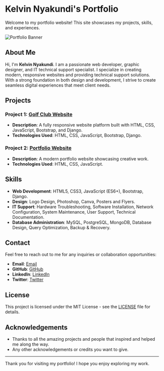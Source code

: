 # Kelvin Nyakundi's Portfolio

Welcome to my portfolio website! This site showcases my projects, skills, and experiences. 

![Portfolio Banner](https://img.icons8.com/fluency/180/000000/code.png)

## About Me

Hi, I'm **Kelvin Nyakundi**. I am a passionate web developer, graphic designer, and IT technical support specialist. I specialize in creating modern, responsive websites and providing technical support solutions. With a strong foundation in both design and development, I strive to create seamless digital experiences that meet client needs.

## Projects

### Project 1: [Golf Club Website](https://github.com/KelvinTaii/gofugolfclub)
- **Description**: A fully responsive website platform built with HTML, CSS, JavaScript, Bootstrap, and Django.
- **Technologies Used**: HTML, CSS, JavaScript, Bootstrap, Django.

### Project 2: [Portfolio Website](https://github.com/KelvinTaii/portfolio.github.io)
- **Description**: A modern portfolio website showcasing creative work.
- **Technologies Used**: HTML, CSS, JavaScript.

## Skills

- **Web Development**: HTML5, CSS3, JavaScript (ES6+), Bootstrap, Django.
- **Design**: Logo Design, Photoshop, Canva, Posters and Flyers.
- **IT Support**: Hardware Troubleshooting, Software Installation, Network Configuration, System Maintenance, User Support, Technical Documentation.
- **Database Administration**: MySQL, PostgreSQL, MongoDB, Database Design, Query Optimization, Backup & Recovery.

## Contact

Feel free to reach out to me for any inquiries or collaboration opportunities:

- **Email**: [Email](mailto:nyakundilizper@gmail.com)
- **GitHub**: [GitHub](https://github.com/KelvinTaii)
- **LinkedIn**: [LinkedIn](https://www.linkedin.com/in/kelvin-taii/)
- **Twitter**: [Twitter](https://twitter.com/losttai)

## License

This project is licensed under the MIT License - see the [LICENSE](LICENSE) file for details.

## Acknowledgements

- Thanks to all the amazing projects and people that inspired and helped me along the way.
- Any other acknowledgements or credits you want to give.

---

Thank you for visiting my portfolio! I hope you enjoy exploring my work.